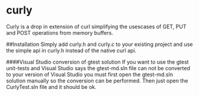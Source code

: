 # curly
Curly is a drop in extension of curl simplifying the usescases of GET, PUT and POST operations from memory buffers.

##Installation
Simply add curly.h and curly.c to your existing project and use the simple api in curly.h instead of the native curl api.

####Visual Studio conversion of gtest solution
If you want to use the gtest unit-tests and Visual Studio says the gtest-md.sln file can not be converted to your version of Visual Studio you must first open the gtest-md.sln solution manually so the conversion can be performed. Then just open the CurlyTest.sln file and it should be ok.
